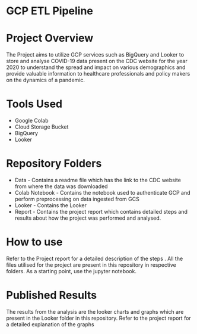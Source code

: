 # GCP ETL Pipeline

# Project Overview
The Project aims to utilize GCP services such as BigQuery and Looker to store and analyse COVID-19 data present on the CDC website for the year 2020 to understand the spread and impact on various demographics and provide valuable information to healthcare professionals and policy makers on the dynamics of a pandemic.

# Tools Used
- Google Colab
- Cloud Storage Bucket
- BigQuery
- Looker

# Repository Folders
- Data - Contains a readme file which has the link to the CDC website from where the data was downloaded
- Colab Notebook - Contains the notebook used to authenticate GCP and perform preprocessing on data ingested from GCS
- Looker - Contains the Looker 
- Report - Contains the project report which contains detailed steps and results about how the project was performed and analysed.

# How to use
Refer to the Project report for a detailed description of the steps . All the files utilised for the project are present in this repository in respective folders. As a starting point, use the jupyter notebook.

# Published Results
The results from the analysis are the looker charts and graphs which are present in the Looker folder in this repository. Refer to the project report for a detailed explanation of the graphs
